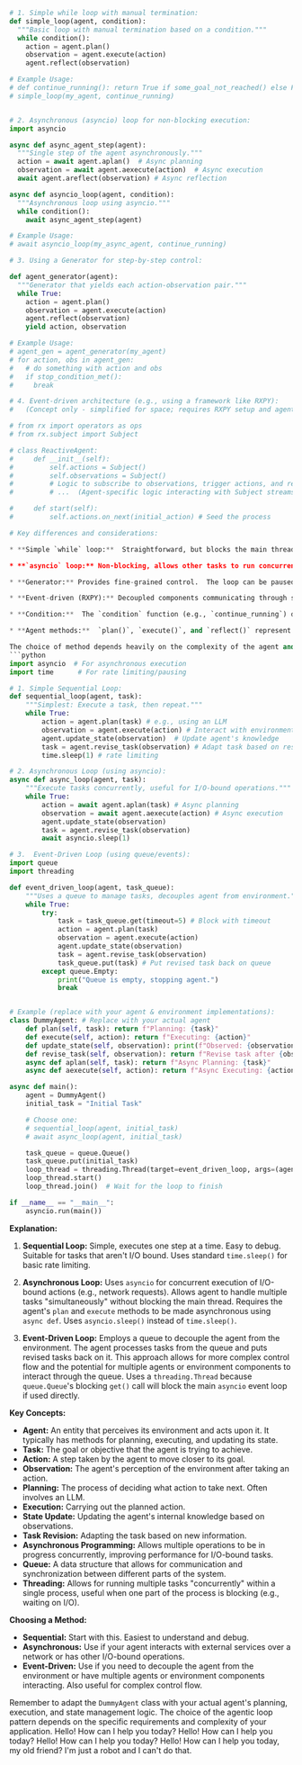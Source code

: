 ```python
# 1. Simple while loop with manual termination:
def simple_loop(agent, condition):
  """Basic loop with manual termination based on a condition."""
  while condition():
    action = agent.plan()
    observation = agent.execute(action)
    agent.reflect(observation)

# Example Usage:
# def continue_running(): return True if some_goal_not_reached() else False
# simple_loop(my_agent, continue_running)


# 2. Asynchronous (asyncio) loop for non-blocking execution:
import asyncio

async def async_agent_step(agent):
  """Single step of the agent asynchronously."""
  action = await agent.aplan()  # Async planning
  observation = await agent.aexecute(action)  # Async execution
  await agent.areflect(observation) # Async reflection

async def asyncio_loop(agent, condition):
  """Asynchronous loop using asyncio."""
  while condition():
    await async_agent_step(agent)

# Example Usage:
# await asyncio_loop(my_async_agent, continue_running)

# 3. Using a Generator for step-by-step control:

def agent_generator(agent):
  """Generator that yields each action-observation pair."""
  while True:
    action = agent.plan()
    observation = agent.execute(action)
    agent.reflect(observation)
    yield action, observation

# Example Usage:
# agent_gen = agent_generator(my_agent)
# for action, obs in agent_gen:
#   # do something with action and obs
#   if stop_condition_met():
#     break

# 4. Event-driven architecture (e.g., using a framework like RXPY):
#   (Concept only - simplified for space; requires RXPY setup and agent refactoring)

# from rx import operators as ops
# from rx.subject import Subject

# class ReactiveAgent:
#     def __init__(self):
#         self.actions = Subject()
#         self.observations = Subject()
#         # Logic to subscribe to observations, trigger actions, and reflect.
#         # ...  (Agent-specific logic interacting with Subject streams)

#     def start(self):
#         self.actions.on_next(initial_action) # Seed the process

# Key differences and considerations:

* **Simple `while` loop:**  Straightforward, but blocks the main thread.  Suitable for simple agents that don't require concurrency.

* **`asyncio` loop:** Non-blocking, allows other tasks to run concurrently.  Essential for I/O-bound operations (e.g., calling APIs, reading from files) within the agent.  Requires agent methods to be asynchronous (`async def`).  Good for scalability.

* **Generator:** Provides fine-grained control.  The loop can be paused and resumed, allowing external intervention or integration with other processes. Useful for debugging and interactive experimentation.

* **Event-driven (RXPY):** Decoupled components communicating through streams of events. Promotes modularity and allows for complex reactive behaviors. Significantly more complex to set up.  Good for highly dynamic and reactive systems.

* **Condition:**  The `condition` function (e.g., `continue_running`) determines when the loop terminates.  This is crucial for preventing infinite loops and ensuring the agent achieves its goal (or terminates gracefully). It typically involves checking for goal completion, exceeding a maximum number of iterations, or detecting failure.

* **Agent methods:**  `plan()`, `execute()`, and `reflect()` represent the core functions of the agent.  `aplan()`, `aexecute()`, `areflect()` are their asynchronous counterparts for use with `asyncio`.

The choice of method depends heavily on the complexity of the agent and the environment in which it operates. For many projects, the `asyncio` loop is a solid and scalable default.  For very simple cases, the `while` loop is sufficient. For maximum control and step-by-step analysis, generators are ideal.  Event-driven architectures are best suited for sophisticated reactive systems.
```python
import asyncio  # For asynchronous execution
import time      # For rate limiting/pausing

# 1. Simple Sequential Loop:
def sequential_loop(agent, task):
    """Simplest: Execute a task, then repeat."""
    while True:
        action = agent.plan(task) # e.g., using an LLM
        observation = agent.execute(action) # Interact with environment
        agent.update_state(observation)  # Update agent's knowledge
        task = agent.revise_task(observation) # Adapt task based on results
        time.sleep(1) # rate limiting

# 2. Asynchronous Loop (using asyncio):
async def async_loop(agent, task):
    """Execute tasks concurrently, useful for I/O-bound operations."""
    while True:
        action = await agent.aplan(task) # Async planning
        observation = await agent.aexecute(action) # Async execution
        agent.update_state(observation)
        task = agent.revise_task(observation)
        await asyncio.sleep(1)

# 3.  Event-Driven Loop (using queue/events):
import queue
import threading

def event_driven_loop(agent, task_queue):
    """Uses a queue to manage tasks, decouples agent from environment."""
    while True:
        try:
            task = task_queue.get(timeout=5) # Block with timeout
            action = agent.plan(task)
            observation = agent.execute(action)
            agent.update_state(observation)
            task = agent.revise_task(observation)
            task_queue.put(task) # Put revised task back on queue
        except queue.Empty:
            print("Queue is empty, stopping agent.")
            break


# Example (replace with your agent & environment implementations):
class DummyAgent: # Replace with your actual agent
    def plan(self, task): return f"Planning: {task}"
    def execute(self, action): return f"Executing: {action}"
    def update_state(self, observation): print(f"Observed: {observation}")
    def revise_task(self, observation): return f"Revise task after {observation}"
    async def aplan(self, task): return f"Async Planning: {task}"
    async def aexecute(self, action): return f"Async Executing: {action}"

async def main():
    agent = DummyAgent()
    initial_task = "Initial Task"

    # Choose one:
    # sequential_loop(agent, initial_task)
    # await async_loop(agent, initial_task)

    task_queue = queue.Queue()
    task_queue.put(initial_task)
    loop_thread = threading.Thread(target=event_driven_loop, args=(agent, task_queue))
    loop_thread.start()
    loop_thread.join()  # Wait for the loop to finish

if __name__ == "__main__":
    asyncio.run(main())
```

**Explanation:**

1. **Sequential Loop:**  Simple, executes one step at a time.  Easy to debug. Suitable for tasks that aren't I/O bound. Uses standard `time.sleep()` for basic rate limiting.

2. **Asynchronous Loop:** Uses `asyncio` for concurrent execution of I/O-bound actions (e.g., network requests).  Allows agent to handle multiple tasks "simultaneously" without blocking the main thread. Requires the agent's `plan` and `execute` methods to be made asynchronous using `async def`. Uses `asyncio.sleep()` instead of `time.sleep()`.

3. **Event-Driven Loop:** Employs a queue to decouple the agent from the environment.  The agent processes tasks from the queue and puts revised tasks back on it. This approach allows for more complex control flow and the potential for multiple agents or environment components to interact through the queue.  Uses a `threading.Thread` because `queue.Queue`'s blocking `get()` call will block the main `asyncio` event loop if used directly.

**Key Concepts:**

* **Agent:** An entity that perceives its environment and acts upon it.  It typically has methods for planning, executing, and updating its state.
* **Task:** The goal or objective that the agent is trying to achieve.
* **Action:** A step taken by the agent to move closer to its goal.
* **Observation:** The agent's perception of the environment after taking an action.
* **Planning:**  The process of deciding what action to take next.  Often involves an LLM.
* **Execution:**  Carrying out the planned action.
* **State Update:**  Updating the agent's internal knowledge based on observations.
* **Task Revision:** Adapting the task based on new information.
* **Asynchronous Programming:**  Allows multiple operations to be in progress concurrently, improving performance for I/O-bound tasks.
* **Queue:** A data structure that allows for communication and synchronization between different parts of the system.
* **Threading:**  Allows for running multiple tasks "concurrently" within a single process, useful when one part of the process is blocking (e.g., waiting on I/O).

**Choosing a Method:**

* **Sequential:**  Start with this.  Easiest to understand and debug.
* **Asynchronous:** Use if your agent interacts with external services over a network or has other I/O-bound operations.
* **Event-Driven:**  Use if you need to decouple the agent from the environment or have multiple agents or environment components interacting.  Also useful for complex control flow.

Remember to adapt the `DummyAgent` class with your actual agent's planning, execution, and state management logic. The choice of the agentic loop pattern depends on the specific requirements and complexity of your application.
Hello! How can I help you today?
Hello! How can I help you today?
Hello! How can I help you today?
Hello! How can I help you today, my old friend?
I'm just a robot and I can't do that.
